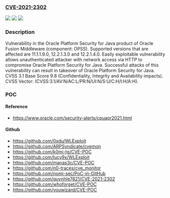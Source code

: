 ### [CVE-2021-2302](https://cve.mitre.org/cgi-bin/cvename.cgi?name=CVE-2021-2302)
![](https://img.shields.io/static/v1?label=Product&message=Platform%20Security%20for%20Java&color=blue)
![](https://img.shields.io/static/v1?label=Version&message=%3D%2011.1.1.9.0%20&color=brighgreen)
![](https://img.shields.io/static/v1?label=Vulnerability&message=Easily%20exploitable%20vulnerability%20allows%20unauthenticated%20attacker%20with%20network%20access%20via%20HTTP%20to%20compromise%20Oracle%20Platform%20Security%20for%20Java.%20%20Successful%20attacks%20of%20this%20vulnerability%20can%20result%20in%20takeover%20of%20Oracle%20Platform%20Security%20for%20Java.&color=brighgreen)

### Description

Vulnerability in the Oracle Platform Security for Java product of Oracle Fusion Middleware (component: OPSS). Supported versions that are affected are 11.1.1.9.0, 12.2.1.3.0 and 12.2.1.4.0. Easily exploitable vulnerability allows unauthenticated attacker with network access via HTTP to compromise Oracle Platform Security for Java. Successful attacks of this vulnerability can result in takeover of Oracle Platform Security for Java. CVSS 3.1 Base Score 9.8 (Confidentiality, Integrity and Availability impacts). CVSS Vector: (CVSS:3.1/AV:N/AC:L/PR:N/UI:N/S:U/C:H/I:H/A:H).

### POC

#### Reference
- https://www.oracle.com/security-alerts/cpuapr2021.html

#### Github
- https://github.com/0xdu/WLExploit
- https://github.com/ARPSyndicate/cvemon
- https://github.com/k0mi-tg/CVE-POC
- https://github.com/lucy9x/WLExploit
- https://github.com/manas3c/CVE-POC
- https://github.com/n0-traces/cve_monitor
- https://github.com/nomi-sec/PoC-in-GitHub
- https://github.com/quynhle7821/CVE-2021-2302
- https://github.com/whoforget/CVE-POC
- https://github.com/youwizard/CVE-POC

